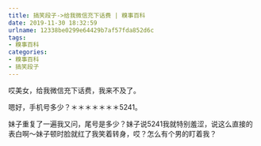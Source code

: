 ```yaml
---
title: 搞笑段子->给我微信充下话费 | 糗事百科
date: 2019-11-30 18:32:59
urlname: 12338be0299e64429b7af57fda852d6c
tags: 
- 糗事百科
categories:
- 糗事百科
- 搞笑段子
---
```

哎美女，给我微信充下话费，我来不及了。

嗯好，手机号多少？＊＊＊＊＊＊＊5241。

妹子重复了一遍我又问，尾号是多少？妹子说5241我就特别羞涩，说这么直接的表白啊～妹子顿时脸就红了我笑着转身，哎？怎么有个男的盯着我？


